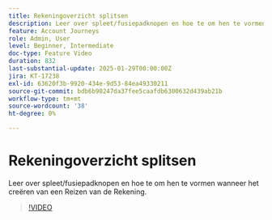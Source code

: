 ```yaml
---
title: Rekeningoverzicht splitsen
description: Leer over spleet/fusiepadknopen en hoe te om hen te vormen wanneer het creëren van een Reizen van de Rekening.
feature: Account Journeys
role: Admin, User
level: Beginner, Intermediate
doc-type: Feature Video
duration: 832
last-substantial-update: 2025-01-29T00:00:00Z
jira: KT-17238
exl-id: 63620f3b-9920-434e-9d53-84ea49330211
source-git-commit: bdb6b90247da37fee5caafdb6300632d439ab21b
workflow-type: tm+mt
source-wordcount: '38'
ht-degree: 0%

---
```


# Rekeningoverzicht splitsen

Leer over spleet/fusiepadknopen en hoe te om hen te vormen wanneer het creëren van een Reizen van de Rekening.

>[!VIDEO](https://video.tv.adobe.com/v/3443231/?learn=on&enablevpops)
